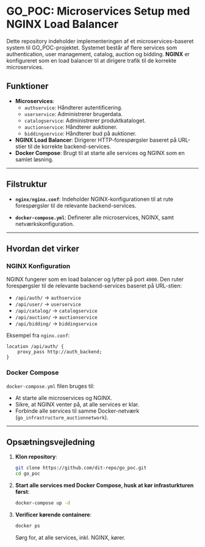 # GO_POC: Microservices Setup med NGINX Load Balancer

Dette repository indeholder implementeringen af et microservices-baseret system til GO_POC-projektet. Systemet består af flere services som authentication, user management, catalog, auction og bidding. **NGINX** er konfigureret som en load balancer til at dirigere trafik til de korrekte microservices.

## Funktioner

- **Microservices**:
  - `authservice`: Håndterer autentificering.
  - `userservice`: Administrerer brugerdata.
  - `catalogservice`: Administrerer produktkataloget.
  - `auctionservice`: Håndterer auktioner.
  - `biddingservice`: Håndterer bud på auktioner.
- **NGINX Load Balancer**: Dirigerer HTTP-forespørgsler baseret på URL-stier til de korrekte backend-services.
- **Docker Compose**: Brugt til at starte alle services og NGINX som en samlet løsning.

---

## Filstruktur

- **`nginx/nginx.conf`**:
  Indeholder NGINX-konfigurationen til at rute forespørgsler til de relevante backend-services.

- **`docker-compose.yml`**:
  Definerer alle microservices, NGINX, samt netværkskonfiguration.

---

## Hvordan det virker

### NGINX Konfiguration
NGINX fungerer som en load balancer og lytter på port `4000`. Den ruter forespørgsler til de relevante backend-services baseret på URL-stien:
- `/api/auth/` → `authservice`
- `/api/user/` → `userservice`
- `/api/catalog/` → `catalogservice`
- `/api/auction/` → `auctionservice`
- `/api/bidding/` → `biddingservice`

Eksempel fra `nginx.conf`:
```nginx
location /api/auth/ {
    proxy_pass http://auth_backend;
}
```

### Docker Compose
`docker-compose.yml` filen bruges til:
- At starte alle microservices og NGINX.
- Sikre, at NGINX venter på, at alle services er klar.
- Forbinde alle services til samme Docker-netværk (`go_infrastructure_auctionnetwork`).

---

## Opsætningsvejledning

1. **Klon repository**:
   ```bash
   git clone https://github.com/dit-repo/go_poc.git
   cd go_poc
   ```

2. **Start alle services med Docker Compose, husk at kør infrasturkturen først**:
   ```bash
   docker-compose up -d
   ```

3. **Verificer kørende containere**:
   ```bash
   docker ps
   ```
   Sørg for, at alle services, inkl. NGINX, kører.
